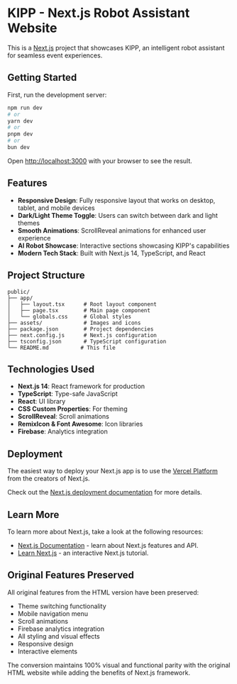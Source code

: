 # KIPP - Next.js Robot Assistant Website

This is a [Next.js](https://nextjs.org/) project that showcases KIPP, an intelligent robot assistant for seamless event experiences.

## Getting Started

First, run the development server:

```bash
npm run dev
# or
yarn dev
# or
pnpm dev
# or
bun dev
```

Open [http://localhost:3000](http://localhost:3000) with your browser to see the result.

## Features

- **Responsive Design**: Fully responsive layout that works on desktop, tablet, and mobile devices
- **Dark/Light Theme Toggle**: Users can switch between dark and light themes
- **Smooth Animations**: ScrollReveal animations for enhanced user experience
- **AI Robot Showcase**: Interactive sections showcasing KIPP's capabilities
- **Modern Tech Stack**: Built with Next.js 14, TypeScript, and React

## Project Structure

```
public/
├── app/
│   ├── layout.tsx      # Root layout component
│   ├── page.tsx        # Main page component
│   └── globals.css     # Global styles
├── assets/             # Images and icons
├── package.json        # Project dependencies
├── next.config.js      # Next.js configuration
├── tsconfig.json       # TypeScript configuration
└── README.md          # This file
```

## Technologies Used

- **Next.js 14**: React framework for production
- **TypeScript**: Type-safe JavaScript
- **React**: UI library
- **CSS Custom Properties**: For theming
- **ScrollReveal**: Scroll animations
- **RemixIcon & Font Awesome**: Icon libraries
- **Firebase**: Analytics integration

## Deployment

The easiest way to deploy your Next.js app is to use the [Vercel Platform](https://vercel.com/new?utm_medium=default-template&filter=next.js&utm_source=create-next-app&utm_campaign=create-next-app-readme) from the creators of Next.js.

Check out the [Next.js deployment documentation](https://nextjs.org/docs/deployment) for more details.

## Learn More

To learn more about Next.js, take a look at the following resources:

- [Next.js Documentation](https://nextjs.org/docs) - learn about Next.js features and API.
- [Learn Next.js](https://nextjs.org/learn) - an interactive Next.js tutorial.

## Original Features Preserved

All original features from the HTML version have been preserved:
- Theme switching functionality
- Mobile navigation menu
- Scroll animations
- Firebase analytics integration
- All styling and visual effects
- Responsive design
- Interactive elements

The conversion maintains 100% visual and functional parity with the original HTML website while adding the benefits of Next.js framework.
